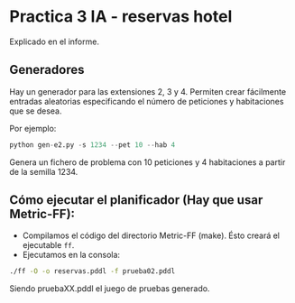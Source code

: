 # Practica 3 IA - reservas hotel
Explicado en el informe.

## Generadores
Hay un generador para las extensiones 2, 3 y 4. Permiten crear fácilmente entradas aleatorias especificando el número de peticiones y habitaciones que se desea.

Por ejemplo:

```py
python gen-e2.py -s 1234 --pet 10 --hab 4
```

Genera un fichero de problema con 10 peticiones y 4 habitaciones a partir de la semilla 1234.

## Cómo ejecutar el planificador (Hay que usar Metric-FF):

* Compilamos el código del directorio Metric-FF (make). Ésto creará el ejecutable `ff`.
* Ejecutamos en la consola:

 ```sh
 ./ff -O -o reservas.pddl -f prueba02.pddl
 ```
Siendo pruebaXX.pddl el juego de pruebas generado.
